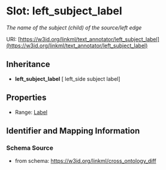 # Slot: left_subject_label
_The name of the subject (child) of the source/left edge_


URI: [https://w3id.org/linkml/text_annotator/left_subject_label](https://w3id.org/linkml/text_annotator/left_subject_label)




## Inheritance

* **left_subject_label** [ left_side subject label]



## Properties

 * Range: [Label](Label.md)



## Identifier and Mapping Information







### Schema Source


* from schema: https://w3id.org/linkml/cross_ontology_diff



